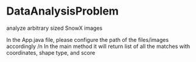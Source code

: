 # DataAnalysisProblem
analyze arbitrary sized SnowX images

In the App.java file, please configure the path of the files/images accordingly /n
In the main method it will return list of all the matches with coordinates, shape type, and score
